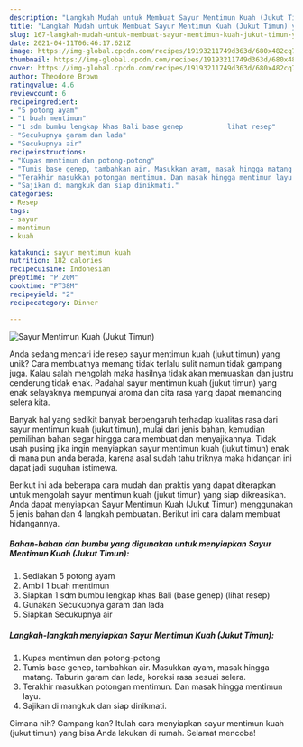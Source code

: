 ```yaml
---
description: "Langkah Mudah untuk Membuat Sayur Mentimun Kuah (Jukut Timun) yang Lezat"
title: "Langkah Mudah untuk Membuat Sayur Mentimun Kuah (Jukut Timun) yang Lezat"
slug: 167-langkah-mudah-untuk-membuat-sayur-mentimun-kuah-jukut-timun-yang-lezat
date: 2021-04-11T06:46:17.621Z
image: https://img-global.cpcdn.com/recipes/19193211749d363d/680x482cq70/sayur-mentimun-kuah-jukut-timun-foto-resep-utama.jpg
thumbnail: https://img-global.cpcdn.com/recipes/19193211749d363d/680x482cq70/sayur-mentimun-kuah-jukut-timun-foto-resep-utama.jpg
cover: https://img-global.cpcdn.com/recipes/19193211749d363d/680x482cq70/sayur-mentimun-kuah-jukut-timun-foto-resep-utama.jpg
author: Theodore Brown
ratingvalue: 4.6
reviewcount: 6
recipeingredient:
- "5 potong ayam"
- "1 buah mentimun"
- "1 sdm bumbu lengkap khas Bali base genep           lihat resep"
- "Secukupnya garam dan lada"
- "Secukupnya air"
recipeinstructions:
- "Kupas mentimun dan potong-potong"
- "Tumis base genep, tambahkan air. Masukkan ayam, masak hingga matang. Taburin garam dan lada, koreksi rasa sesuai selera."
- "Terakhir masukkan potongan mentimun. Dan masak hingga mentimun layu."
- "Sajikan di mangkuk dan siap dinikmati."
categories:
- Resep
tags:
- sayur
- mentimun
- kuah

katakunci: sayur mentimun kuah 
nutrition: 182 calories
recipecuisine: Indonesian
preptime: "PT20M"
cooktime: "PT38M"
recipeyield: "2"
recipecategory: Dinner

---
```



![Sayur Mentimun Kuah (Jukut Timun)](https://img-global.cpcdn.com/recipes/19193211749d363d/680x482cq70/sayur-mentimun-kuah-jukut-timun-foto-resep-utama.jpg)

Anda sedang mencari ide resep sayur mentimun kuah (jukut timun) yang unik? Cara membuatnya memang tidak terlalu sulit namun tidak gampang juga. Kalau salah mengolah maka hasilnya tidak akan memuaskan dan justru cenderung tidak enak. Padahal sayur mentimun kuah (jukut timun) yang enak selayaknya mempunyai aroma dan cita rasa yang dapat memancing selera kita.



Banyak hal yang sedikit banyak berpengaruh terhadap kualitas rasa dari sayur mentimun kuah (jukut timun), mulai dari jenis bahan, kemudian pemilihan bahan segar hingga cara membuat dan menyajikannya. Tidak usah pusing jika ingin menyiapkan sayur mentimun kuah (jukut timun) enak di mana pun anda berada, karena asal sudah tahu triknya maka hidangan ini dapat jadi suguhan istimewa.


Berikut ini ada beberapa cara mudah dan praktis yang dapat diterapkan untuk mengolah sayur mentimun kuah (jukut timun) yang siap dikreasikan. Anda dapat menyiapkan Sayur Mentimun Kuah (Jukut Timun) menggunakan 5 jenis bahan dan 4 langkah pembuatan. Berikut ini cara dalam membuat hidangannya.

<!--inarticleads1-->

##### Bahan-bahan dan bumbu yang digunakan untuk menyiapkan Sayur Mentimun Kuah (Jukut Timun):

1. Sediakan 5 potong ayam
1. Ambil 1 buah mentimun
1. Siapkan 1 sdm bumbu lengkap khas Bali (base genep)           (lihat resep)
1. Gunakan Secukupnya garam dan lada
1. Siapkan Secukupnya air




<!--inarticleads2-->

##### Langkah-langkah menyiapkan Sayur Mentimun Kuah (Jukut Timun):

1. Kupas mentimun dan potong-potong
1. Tumis base genep, tambahkan air. Masukkan ayam, masak hingga matang. Taburin garam dan lada, koreksi rasa sesuai selera.
1. Terakhir masukkan potongan mentimun. Dan masak hingga mentimun layu.
1. Sajikan di mangkuk dan siap dinikmati.




Gimana nih? Gampang kan? Itulah cara menyiapkan sayur mentimun kuah (jukut timun) yang bisa Anda lakukan di rumah. Selamat mencoba!
